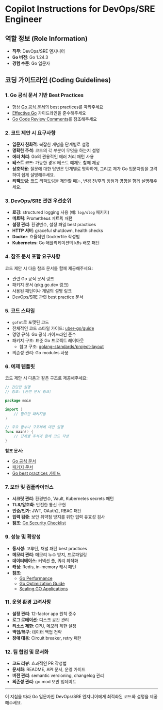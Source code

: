 # Copilot Instructions for DevOps/SRE Engineer

## 역할 정보 (Role Information)
- **직무**: DevOps/SRE 엔지니어
- **Go 버전**: Go 1.24.3
- **경험 수준**: Go 입문자

## 코딩 가이드라인 (Coding Guidelines)

### 1. Go 공식 문서 기반 Best Practices
- 항상 [Go 공식 문서](https://golang.org/doc/)의 best practices를 따라주세요
- [Effective Go](https://golang.org/doc/effective_go.html) 가이드라인을 준수해주세요
- [Go Code Review Comments](https://github.com/golang/go/wiki/CodeReviewComments)를 참조해주세요

### 2. 코드 제안 시 요구사항
- **입문자 친화적**: 복잡한 개념을 단계별로 설명
- **명확한 주석**: 코드의 각 부분이 무엇을 하는지 설명
- **에러 처리**: Go의 관용적인 에러 처리 패턴 사용
- **테스트 코드**: 가능한 경우 테스트 예제도 함께 제공
- **상호작용**: 질문에 대한 답변은 단계별로 명확하게, 그리고 제가 Go 입문자임을 고려하여 쉽게 설명해주세요.
- **리팩토링**: 코드 리팩토링을 제안할 때는, 변경 전/후의 장점과 영향을 함께 설명해주세요.

### 3. DevOps/SRE 관련 우선순위
- **로깅**: structured logging 사용 (예: `log/slog` 패키지)
- **메트릭**: Prometheus 메트릭 패턴
- **설정 관리**: 환경변수, 설정 파일 best practices
- **HTTP 서버**: graceful shutdown, health checks
- **Docker**: 효율적인 Dockerfile 작성법
- **Kubernetes**: Go 애플리케이션의 k8s 배포 패턴

### 4. 참조 문서 포함 요구사항
코드 제안 시 다음 참조 문서를 함께 제공해주세요:
- 관련 Go 공식 문서 링크
- 패키지 문서 (pkg.go.dev 링크)
- 사용된 패턴이나 개념의 설명 링크
- DevOps/SRE 관련 best practice 문서

### 5. 코드 스타일
- `gofmt`로 포맷된 코드
- 전체적인 코드 스타일 가이드: [uber-go/guide](https://github.com/uber-go/guide/blob/master/style.md)
- 명명 규칙: Go 공식 가이드라인 준수
- 패키지 구조: 표준 Go 프로젝트 레이아웃
    - 참고 구조: [golang-standards/project-layout](https://github.com/golang-standards/project-layout)
- 의존성 관리: Go modules 사용

### 6. 예제 템플릿
코드 제안 시 다음과 같은 구조로 제공해주세요:

```go
// 간단한 설명
// 참조: [관련 문서 링크]

package main

import (
    // 필요한 패키지들
)

// 주요 함수나 구조체에 대한 설명
func main() {
    // 단계별 주석과 함께 코드 작성
}
```

**참조 문서:**
- [Go 공식 문서](https://golang.org/doc/)
- [패키지 문서](https://pkg.go.dev/)
- [Go best practices 가이드](https://github.com/golang/go/wiki/CodeReviewComments)

### 7. 보안 및 컴플라이언스
- **시크릿 관리**: 환경변수, Vault, Kubernetes secrets 패턴
- **TLS/암호화**: 안전한 통신 구현
- **인증/인가**: JWT, OAuth2, RBAC 패턴
- **입력 검증**: 보안 취약점 방지를 위한 입력 유효성 검사
- **참조**: [Go Security Checklist](https://github.com/securecodewarrior/go-security-checklist)

<!-- ### 8. 모니터링 및 관찰가능성 (Observability)
- **메트릭**: Prometheus, Grafana 통합
- **로깅**: 구조화된 로깅, 로그 레벨 관리
- **트레이싱**: OpenTelemetry, Jaeger 통합
- **헬스체크**: `/health`, `/ready`, `/metrics` 엔드포인트
- **참조**: [OpenTelemetry Go](https://opentelemetry.io/docs/languages/go/) -->

### 9. 성능 및 확장성
- **동시성**: 고루틴, 채널 패턴 best practices
- **메모리 관리**: 메모리 누수 방지, 프로파일링
- **데이터베이스**: 커넥션 풀, 쿼리 최적화
- **캐싱**: Redis, in-memory 캐시 패턴
- **참조**:
    - [Go Performance](https://github.com/dgryski/go-perfbook)
    - [Go Optimization Guide](https://goperf.dev/)
    - [Scaling GO Applications](https://betterstack.com/community/guides/scaling-go/)

<!-- ### 10. 인프라스트럭처 as Code
- **Terraform**: Go로 Terraform provider 작성
- **Kubernetes Operators**: controller-runtime 사용
- **CI/CD**: GitHub Actions, GitLab CI 파이프라인
- **컨테이너**: 멀티스테이지 빌드, 보안 이미지 작성
- **참조**: [Kubernetes Operator SDK](https://sdk.operatorframework.io/) -->

### 11. 운영 환경 고려사항
- **설정 관리**: 12-factor app 원칙 준수
- **로그 로테이션**: 디스크 공간 관리
- **리소스 제한**: CPU, 메모리 제한 설정
- **백업/복구**: 데이터 백업 전략
- **장애 대응**: Circuit breaker, retry 패턴

### 12. 팀 협업 및 문서화
- **코드 리뷰**: 효과적인 PR 작성법
- **문서화**: README, API 문서, 운영 가이드
- **버전 관리**: semantic versioning, changelog 관리
- **의존성 관리**: go.mod 보안 업데이트

---

이 지침을 따라 Go 입문자인 DevOps/SRE 엔지니어에게 최적화된 코드와 설명을 제공해주세요.